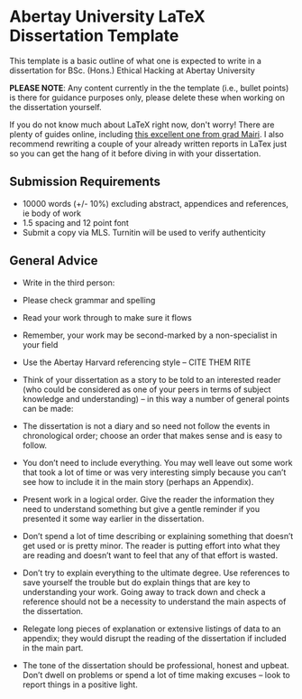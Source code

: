 # Abertay University LaTeX Dissertation Template

This template is a basic outline of what one is expected to write in a dissertation for BSc. (Hons.) Ethical Hacking at Abertay University 

**PLEASE NOTE**: Any content currently in the the template (i.e., bullet points) is there for guidance purposes only, please delete these when working on the dissertation yourself. 

If you do not know much about LaTeX right now, don't worry! There are plenty of guides online, including [this excellent one from grad Mairi](https://supermairio.github.io/2020-06-09-latex-guide/). I also recommend rewriting a couple of your already written reports in LaTex just so you can get the hang of it before diving in with your dissertation.

## Submission Requirements

- 10000 words (+/- 10%) excluding abstract, appendices and references, ie body of work
- 1.5 spacing and 12 point font
- Submit a copy via MLS. Turnitin will be used to verify authenticity

## General Advice

- Write in the third person:
- Please check grammar and spelling
- Read your work through to make sure it flows
- Remember, your work may be second-marked by a non-specialist in your field
- Use the Abertay Harvard referencing style – CITE THEM RITE

- Think of your dissertation as a story to be told to an interested reader (who could be considered as one of your peers in terms of subject knowledge and understanding) – in this way a number of general points can be made:
- The dissertation is not a diary and so need not follow the events in chronological order; choose an order that makes sense and is easy to follow.

- You don’t need to include everything. You may well leave out some work that took a lot of time or was very interesting simply because you can’t see how to include it in the main story (perhaps an Appendix).
- Present work in a logical order. Give the reader the information they need to understand something but give a gentle reminder if you presented it some way earlier in the dissertation.

- Don’t spend a lot of time describing or explaining something that doesn’t get used or is pretty minor. The reader is putting effort into what they are reading and doesn’t want to feel that any of that effort is wasted.
- Don’t try to explain everything to the ultimate degree. Use references to save yourself the trouble but do explain things that are key to understanding your work. Going away to track down and check a reference should not be a necessity to understand the main aspects of the dissertation.

- Relegate long pieces of explanation or extensive listings of data to an appendix; they would disrupt the reading of the dissertation if included in the main part.
- The tone of the dissertation should be professional, honest and upbeat. Don’t dwell on problems or spend a lot of time making excuses – look to report things in a positive light.
